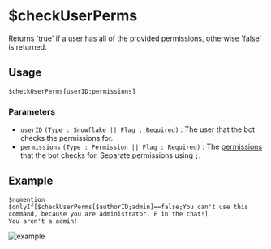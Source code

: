 # $checkUserPerms
Returns 'true' if a user has all of the provided permissions, otherwise 'false' is returned.

## Usage
```
$checkUserPerms[userID;permissions]
```

### Parameters
- `userID` `(Type : Snowflake || Flag : Required)` : The user that the bot checks the permissions for.
- `permissions` `(Type : Permission || Flag : Required)` : The [permissions](../resources/permissions.md) that the bot checks for. Separate permissions using `;`.

## Example
```
$nomention
$onlyIf[$checkUserPerms[$authorID;admin]==false;You can't use this command, because you are administrator. F in the chat!] 
You aren't a admin!
```
![example](https://user-images.githubusercontent.com/69215413/122832238-10594280-d2b9-11eb-9f79-a19f2f328239.png)
